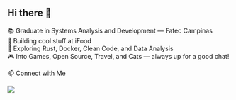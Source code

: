 ## Hi there 👋

📚 Graduate in Systems Analysis and Development — Fatec Campinas  
🚀 Building cool stuff at iFood  
🧠 Exploring Rust, Docker, Clean Code, and Data Analysis  
🎮 Into Games, Open Source, Travel, and Cats — always up for a good chat!  

📫 Connect with Me  

<a href="https://www.linkedin.com/in/pauloceccon/" target="_blank">
  <img src="https://img.shields.io/badge/-LinkedIn-%230077B5?style=for-the-badge&logo=linkedin&logoColor=white">
</a>
